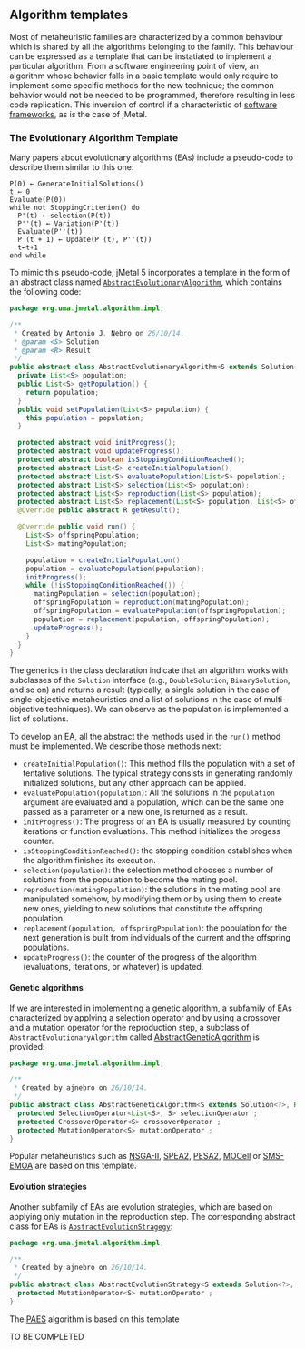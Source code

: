 ## Algorithm templates

Most of metaheuristic families are characterized by a common behaviour which is shared by all the algorithms belonging to the family. This behaviour can be expressed as a template that can be instatiated to implement a particular algorithm. From a software engineering point of view, an algorithm whose behavior falls in a basic template would only require to implement some specific methods for the new technique; the common behavior would not be needed to be programmed, therefore resulting in less code replication. This inversion of control if a characteristic of [software frameworks](https://en.wikipedia.org/wiki/Software_framework), as is the case of jMetal.

### The Evolutionary Algorithm Template
Many papers about evolutionary algorithms (EAs) include a pseudo-code to describe them similar to this one:
```
P(0) ← GenerateInitialSolutions()
t ← 0
Evaluate(P(0))
while not StoppingCriterion() do
  P'(t) ← selection(P(t))
  P''(t) ← Variation(P'(t))
  Evaluate(P''(t))
  P (t + 1) ← Update(P (t), P''(t))
  t←t+1
end while
```

To mimic this pseudo-code, jMetal 5 incorporates a template in the form of an abstract class named [`AbstractEvolutionaryAlgorithm`](https://github.com/jMetal/jMetal/blob/jmetal-5.0/jmetal-core/src/main/java/org/uma/jmetal/algorithm/impl/AbstractEvolutionaryAlgorithm.java), which contains the following code:
```java
package org.uma.jmetal.algorithm.impl;

/**
 * Created by Antonio J. Nebro on 26/10/14.
 * @param <S> Solution
 * @param <R> Result
 */
public abstract class AbstractEvolutionaryAlgorithm<S extends Solution<?>, R>  implements Algorithm<R>{
  private List<S> population;
  public List<S> getPopulation() {
    return population;
  }
  public void setPopulation(List<S> population) {
    this.population = population;
  }

  protected abstract void initProgress();
  protected abstract void updateProgress();
  protected abstract boolean isStoppingConditionReached();
  protected abstract List<S> createInitialPopulation();
  protected abstract List<S> evaluatePopulation(List<S> population);
  protected abstract List<S> selection(List<S> population);
  protected abstract List<S> reproduction(List<S> population);
  protected abstract List<S> replacement(List<S> population, List<S> offspringPopulation);
  @Override public abstract R getResult();

  @Override public void run() {
    List<S> offspringPopulation;
    List<S> matingPopulation;

    population = createInitialPopulation();
    population = evaluatePopulation(population);
    initProgress();
    while (!isStoppingConditionReached()) {
      matingPopulation = selection(population);
      offspringPopulation = reproduction(matingPopulation);
      offspringPopulation = evaluatePopulation(offspringPopulation);
      population = replacement(population, offspringPopulation);
      updateProgress();
    }
  }
}
```
The generics in the class declaration indicate that an algorithm works with subclasses of the `Solution` interface (e.g., `DoubleSolution`, `BinarySolution`, and so on) and returns a result (typically, a single solution in the case of single-objective metaheuristics and a list of solutions in the case of multi-objective techniques). We can observe as the population is implemented a list of solutions.

To develop an EA, all the abstract the methods used in the `run()` method must be implemented. We describe those methods next:
* `createInitialPopulation()`: This method fills the population with a set of tentative solutions. The typical strategy consists in generating randomly initialized solutions, but any other approach can be applied.
* `evaluatePopulation(population)`: All the solutions in the `population` argument are evaluated and a population, which can be the same one passed as a parameter or a new one, is returned as a result.
* `initProgress()`: The progress of an EA is usually measured by counting iterations or function evaluations. This method initializes the progess counter.
* `isStoppingConditionReached()`: the stopping condition establishes when the algorithm finishes its execution.
* `selection(population)`: the selection method chooses a number of solutions from the population to become the mating pool.
* `reproduction(matingPopulation)`: the solutions in the mating pool are manipulated somehow, by modifying them or by using them to create new ones, yielding to new solutions that constitute the offspring population.
* `replacement(population, offspringPopulation)`: the population for the next generation is built from individuals of the current and the offspring populations.
* `updateProgress()`: the counter of the progress of the algorithm (evaluations, iterations, or whatever) is updated.

#### Genetic algorithms
If we are interested in implementing a genetic algorithm, a subfamily of EAs characterized by applying a selection operator and by using a crossover and a mutation operator for the reproduction step, a subclass of `AbstractEvolutionaryAlgorithm` called [AbstractGeneticAlgorithm](https://github.com/jMetal/jMetal/blob/jmetal-5.0/jmetal-core/src/main/java/org/uma/jmetal/algorithm/impl/AbstractGeneticAlgorithm.java) is provided:
```java
package org.uma.jmetal.algorithm.impl;

/**
 * Created by ajnebro on 26/10/14.
 */
public abstract class AbstractGeneticAlgorithm<S extends Solution<?>, Result> extends AbstractEvolutionaryAlgorithm<S, Result> {
  protected SelectionOperator<List<S>, S> selectionOperator ;
  protected CrossoverOperator<S> crossoverOperator ;
  protected MutationOperator<S> mutationOperator ;
}
```
Popular metaheuristics such as [NSGA-II](https://github.com/jMetal/jMetal/blob/jmetal-5.0/jmetal-algorithm/src/main/java/org/uma/jmetal/algorithm/multiobjective/nsgaii/NSGAII.java), [SPEA2](https://github.com/jMetal/jMetal/blob/jmetal-5.0/jmetal-algorithm/src/main/java/org/uma/jmetal/algorithm/multiobjective/spea2/SPEA2.java), [PESA2](https://github.com/jMetal/jMetal/blob/jmetal-5.0/jmetal-algorithm/src/main/java/org/uma/jmetal/algorithm/multiobjective/pesa2/PESA2.java), [MOCell](https://github.com/jMetal/jMetal/blob/jmetal-5.0/jmetal-algorithm/src/main/java/org/uma/jmetal/algorithm/multiobjective/nsgaii/NSGAII.java) or [SMS-EMOA](https://github.com/jMetal/jMetal/blob/jmetal-5.0/jmetal-algorithm/src/main/java/org/uma/jmetal/algorithm/multiobjective/smsemoa/SMSEMOA.java) are based on this template.

#### Evolution strategies
Another subfamily of EAs are evolution strategies, which are based on applying only mutation in the reproduction step. The corresponding abstract class for EAs is [`AbstractEvolutionStragegy`](https://github.com/jMetal/jMetal/blob/jmetal-5.0/jmetal-core/src/main/java/org/uma/jmetal/algorithm/impl/AbstractEvolutionStrategy.java):

```java
package org.uma.jmetal.algorithm.impl;

/**
 * Created by ajnebro on 26/10/14.
 */
public abstract class AbstractEvolutionStrategy<S extends Solution<?>, Result> extends AbstractEvolutionaryAlgorithm<S, Result> {
  protected MutationOperator<S> mutationOperator ;
}
```
The [PAES](https://github.com/jMetal/jMetal/blob/jmetal-5.0/jmetal-algorithm/src/main/java/org/uma/jmetal/algorithm/multiobjective/paes/PAES.java) algorithm is based on this template

TO BE COMPLETED

